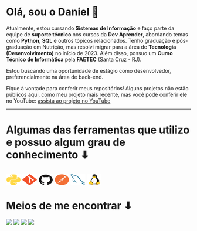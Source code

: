 # Olá, sou o Daniel 👋

Atualmente, estou cursando **Sistemas de Informação** e faço parte da equipe de **suporte técnico** nos cursos da **Dev Aprender**, abordando temas como **Python**, **SQL** e outros tópicos relacionados. Tenho graduação e pós-graduação em Nutrição, mas resolvi migrar para a área de **Tecnologia (Desenvolvimento)** no início de 2023. Além disso, possuo um **Curso Técnico de Informática** pela **FAETEC** (Santa Cruz - RJ).

Estou buscando uma oportunidade de estágio como desenvolvedor, preferencialmente na área de back-end.

Fique à vontade para conferir meus repositórios! Alguns projetos não estão públicos aqui, como meu projeto mais recente, mas você pode conferir ele no YouTube: [assista ao projeto no YouTube](https://youtu.be/6v5oCyA6ISs)

---

# Algumas das ferramentas que utilizo e possuo algum grau de conhecimento ⬇

<div style="display: inline_block"><br>
  <img align="center" alt="Daniel-Python" height="30" width="40" src="https://raw.githubusercontent.com/devicons/devicon/master/icons/python/python-plain.svg">
  <img align="center" alt="Daniel-Git" height="30" width="40" src="https://raw.githubusercontent.com/devicons/devicon/master/icons/git/git-original.svg">
  <img align="center" alt="Daniel-GitHub" height="30" width="40" src="https://raw.githubusercontent.com/devicons/devicon/master/icons/github/github-original.svg">
  <img align="center" alt="Postman" height="30" width="40" src="https://raw.githubusercontent.com/devicons/devicon/master/icons/postman/postman-original.svg">
  <img align="center" alt="MySQL" height="30" width="40" src="https://raw.githubusercontent.com/devicons/devicon/master/icons/mysql/mysql-original.svg">
  <img align="center" alt="Linux" height="30" width="40" src="https://raw.githubusercontent.com/devicons/devicon/master/icons/linux/linux-original.svg">  
</div>


# Meios de me encontrar ⬇

<div> 
  <a href="https://www.linkedin.com/in/daniel-antunes-da-silva/" target="_blank"><img src="https://img.shields.io/badge/-LinkedIn-%230077B5?style=for-the-badge&logo=linkedin&logoColor=white" target="_blank"></a> 
  <a href="https://www.youtube.com/@antunesdev" target="_blank"><img src="https://img.shields.io/badge/YouTube-FF0000?style=for-the-badge&logo=youtube&logoColor=white" target="_blank"></a>
  <a href="mailto:dev.daniel.antunes@gmail.com"><img src="https://img.shields.io/badge/-Gmail-%23333?style=for-the-badge&logo=gmail&logoColor=white" target="_blank"></a>
  <a href="https://github.com/daniel-antunes-da-silva"><img src="https://img.shields.io/badge/GitHub-100000?style=for-the-badge&logo=github&logoColor=white" target="_blank"></a>
</div>



<!---
daniel-antunes-da-silva/daniel-antunes-da-silva is a ✨ special ✨ repository because its `README.md` (this file) appears on your GitHub profile.
You can click the Preview link to take a look at your changes.
--->
